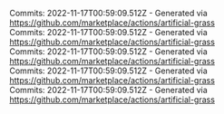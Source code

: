 Commits: 2022-11-17T00:59:09.512Z - Generated via https://github.com/marketplace/actions/artificial-grass
<br>
Commits: 2022-11-17T00:59:09.512Z - Generated via https://github.com/marketplace/actions/artificial-grass
<br>
Commits: 2022-11-17T00:59:09.512Z - Generated via https://github.com/marketplace/actions/artificial-grass
<br>
Commits: 2022-11-17T00:59:09.512Z - Generated via https://github.com/marketplace/actions/artificial-grass
<br>
Commits: 2022-11-17T00:59:09.512Z - Generated via https://github.com/marketplace/actions/artificial-grass
<br>
